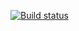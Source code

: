 [![Build status](https://ci.appveyor.com/api/projects/status/id4r27on89ocipsi/branch/main?svg=true)](https://ci.appveyor.com/project/leonz1877/card-delivery/branch/main)
